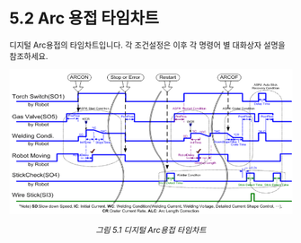 ﻿# 5.2 Arc 용접 타임차트

디지털 Arc용접의 타임차트입니다. 각 조건설정은 이후 각 명령어 별 대화상자 설명을 참조하세요.

 
<p align="center">
 <img src="../../images/5_1.png"></img>
 <em><p align="center">그림 5.1 디지털 Arc용접 타임차트</p></em>
</p>

